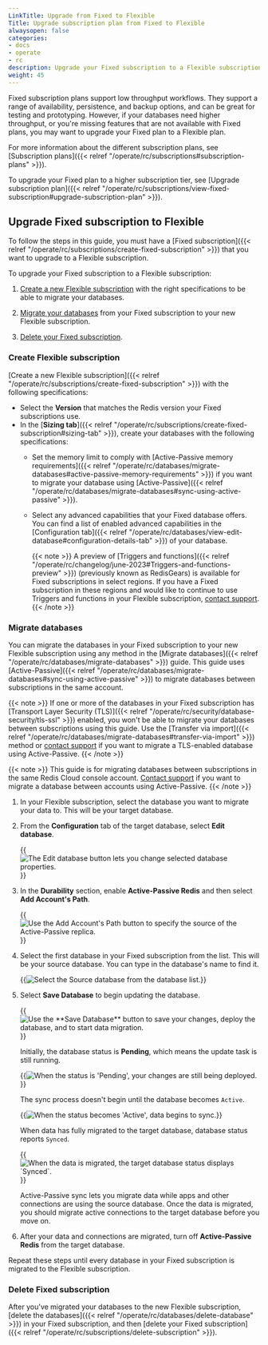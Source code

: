 ```yaml
---
LinkTitle: Upgrade from Fixed to Flexible
Title: Upgrade subscription plan from Fixed to Flexible
alwaysopen: false
categories:
- docs
- operate
- rc
description: Upgrade your Fixed subscription to a Flexible subscription.
weight: 45
---
```


Fixed subscription plans support low throughput workflows. They support a range of availability, persistence, and backup options, and can be great for testing and prototyping. However, if your databases need higher throughput, or you're missing features that are not available with Fixed plans, you may want to upgrade your Fixed plan to a Flexible plan.

For more information about the different subscription plans, see [Subscription plans]({{< relref "/operate/rc/subscriptions#subscription-plans" >}}).

To upgrade your Fixed plan to a higher subscription tier, see [Upgrade subscription plan]({{< relref "/operate/rc/subscriptions/view-fixed-subscription#upgrade-subscription-plan" >}}).

## Upgrade Fixed subscription to Flexible

To follow the steps in this guide, you must have a [Fixed subscription]({{< relref "/operate/rc/subscriptions/create-fixed-subscription" >}}) that you want to upgrade to a Flexible subscription.

To upgrade your Fixed subscription to a Flexible subscription:

1. [Create a new Flexible subscription](#create-flexible-subscription) with the right specifications to be able to migrate your databases.

1. [Migrate your databases](#migrate-databases) from your Fixed subscription to your new Flexible subscription.

1. [Delete your Fixed subscription](#delete-fixed-subscription).

### Create Flexible subscription

[Create a new Flexible subscription]({{< relref "/operate/rc/subscriptions/create-fixed-subscription" >}}) with the following specifications:

- Select the **Version** that matches the Redis version your Fixed subscriptions use.
- In the [**Sizing tab**]({{< relref "/operate/rc/subscriptions/create-fixed-subscription#sizing-tab" >}}), create your databases with the following specifications:
    - Set the memory limit to comply with [Active-Passive memory requirements]({{< relref "/operate/rc/databases/migrate-databases#active-passive-memory-requirements" >}}) if you want to migrate your database using [Active-Passive]({{< relref "/operate/rc/databases/migrate-databases#sync-using-active-passive" >}}).
    - Select any advanced capabilities that your Fixed database offers. You can find a list of enabled advanced capabilities in the [Configuration tab]({{< relref "/operate/rc/databases/view-edit-database#configuration-details-tab" >}}) of your database.

        {{< note >}}
A preview of [Triggers and functions]({{< relref "/operate/rc/changelog/june-2023#Triggers-and-functions-preview" >}}) (previously known as RedisGears) is available for Fixed subscriptions in select regions. If you have a Fixed subscription in these regions and would like to continue to use Triggers and functions in your Flexible subscription, [contact support](https://redis.com/company/support/).
        {{< /note >}}

### Migrate databases

You can migrate the databases in your Fixed subscription to your new Flexible subscription using any method in the [Migrate databases]({{< relref "/operate/rc/databases/migrate-databases" >}}) guide. This guide uses [Active-Passive]({{< relref "/operate/rc/databases/migrate-databases#sync-using-active-passive" >}}) to migrate databases between subscriptions in the same account.

{{< note >}}
If one or more of the databases in your Fixed subscription has [Transport Layer Security (TLS)]({{< relref "/operate/rc/security/database-security/tls-ssl" >}}) enabled, you won't be able to migrate your databases between subscriptions using this guide. Use the [Transfer via import]({{< relref "/operate/rc/databases/migrate-databases#transfer-via-import" >}}) method or [contact support](https://redis.com/company/support/) if you want to migrate a TLS-enabled database using Active-Passive.
{{< /note >}}

{{< note >}}
This guide is for migrating databases between subscriptions in the same Redis Cloud console account. [Contact support](https://redis.com/company/support/) if you want to migrate a database between accounts using Active-Passive.
{{< /note >}}
    
1. In your Flexible subscription, select the database you want to migrate your data to. This will be your target database.

1. From the **Configuration** tab of the target database, select **Edit database**.

    {{<image filename="images/rc/button-database-edit.png" alt="The Edit database button lets you change selected database properties." >}}

1. In the **Durability** section, enable **Active-Passive Redis** and then select **Add Account's Path**.

    {{<image filename="images/rc/button-database-add-account-path.png" alt="Use the Add Account's Path button to specify the source of the Active-Passive replica." >}}

1. Select the first database in your Fixed subscription from the list. This will be your source database. You can type in the database's name to find it.

    {{<image filename="images/rc/database-add-account-path-list.png" alt="Select the Source database from the database list." >}}

1. Select **Save Database** to begin updating the database.

    {{<image filename="images/rc/button-database-save.png" alt="Use the **Save Database** button to save your changes, deploy the database, and to start data migration." >}}

    Initially, the database status is __Pending__, which means the update task is still running.  

    {{<image filename="images/rc/icon-database-update-status-pending.png" alt="When the status is 'Pending', your changes are still being deployed.">}}

    The sync process doesn't begin until the database becomes `Active`.  

    {{<image filename="images/rc/icon-database-update-status-active.png" alt="When the status becomes 'Active', data begins to sync." >}}

    When data has fully migrated to the target database, database status reports `Synced`.  

    {{<image filename="images/rc/migrate-data-status-synced.png" alt="When the data is migrated, the target database status displays `Synced`." >}}

    Active-Passive sync lets you migrate data while apps and other connections are using the source database. Once the data is migrated, you should migrate active connections to the target database before you move on.

1. After your data and connections are migrated, turn off **Active-Passive Redis** from the target database.

Repeat these steps until every database in your Fixed subscription is migrated to the Flexible subscription.

### Delete Fixed subscription

After you've migrated your databases to the new Flexible subscription, [delete the databases]({{< relref "/operate/rc/databases/delete-database" >}}) in your Fixed subscription, and then [delete your Fixed subscription]({{< relref "/operate/rc/subscriptions/delete-subscription" >}}).



